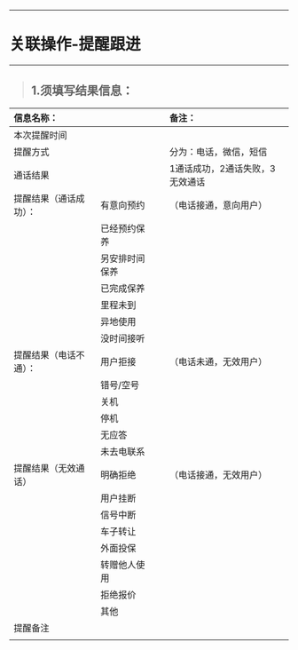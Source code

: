 
---

# 关联操作-提醒跟进

---

> ## 1.须填写结果信息：

| **信息名称：** |  |  | **备注：** |
| :--- | :--- | :--- | :--- |
| 本次提醒时间 |  |  |  |
| 提醒方式 |  |  | 分为：电话，微信，短信 |
| 通话结果 |  |  | 1通话成功，2通话失败，3无效通话 |
| 提醒结果（通话成功）： | 有意向预约 |  | （电话接通，意向用户） |
|  | 已经预约保养 |  |  |
|  | 另安排时间保养 |  |  |
|  | 已完成保养 |  |  |
|  | 里程未到 |  |  |
|  | 异地使用 |  |  |
|  | 没时间接听 |  |  |
| 提醒结果（电话不通）： | 用户拒接 |  | （电话未通，无效用户） |
|  | 错号/空号 |  |  |
|  | 关机 |  |  |
|  | 停机 |  |  |
|  | 无应答 |  |  |
|  | 未去电联系 |  |  |
| 提醒结果（无效通话） | 明确拒绝 |  | （电话接通，无效用户） |
|  | 用户挂断 |  |  |
|  | 信号中断 |  |  |
|  | 车子转让 |  |  |
|  | 外面投保 |  |  |
|  | 转赠他人使用 |  |  |
|  | 拒绝报价 |  |  |
|  | 其他 |  |  |
| 提醒备注 |  |  |  |
|  |  |  |  |



